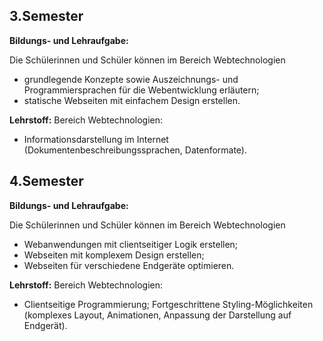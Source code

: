 ## 3.Semester

**Bildungs- und Lehraufgabe:**

Die Schülerinnen und Schüler können im Bereich Webtechnologien

- grundlegende Konzepte sowie Auszeichnungs- und Programmiersprachen für die
Webentwicklung erläutern;
- statische Webseiten mit einfachem Design erstellen.

**Lehrstoff:**
Bereich Webtechnologien:
- Informationsdarstellung im Internet (Dokumentenbeschreibungssprachen, Datenformate).

## 4.Semester

**Bildungs- und Lehraufgabe:**

Die Schülerinnen und Schüler können im Bereich Webtechnologien

- Webanwendungen mit clientseitiger Logik erstellen;
- Webseiten mit komplexem Design erstellen;
- Webseiten für verschiedene Endgeräte optimieren.

**Lehrstoff:**
Bereich Webtechnologien:
- Clientseitige Programmierung; Fortgeschrittene Styling-Möglichkeiten (komplexes Layout, Animationen, Anpassung der Darstellung auf Endgerät).